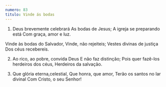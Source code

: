 ```yaml
---
numero: 83
titulo: Vinde ás bodas
---
```

1. Deus brevemente celebrará
As bodas de Jesus;
A igreja se preparando está
Com graça, amor e luz.

Vinde às bodas do Salvador,
Vinde, não rejeiteis;
Vestes divinas de justiça
Dos céus recebereis.

2. Ao rico, ao pobre, convida Deus
E não faz distinção;
Pois quer fazê-los herdeiros dos céus,
Herdeiros da salvação.

3. Que glória eterna,celestial,
Que honra, que amor,
Terão os santos no lar divinal
Com Cristo, o seu Senhor!
